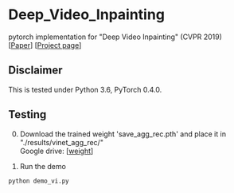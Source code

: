 # Deep_Video_Inpainting
pytorch implementation for "Deep Video Inpainting" (CVPR 2019)  
[[Paper](http://openaccess.thecvf.com/content_CVPR_2019/papers/Kim_Deep_Video_Inpainting_CVPR_2019_paper.pdf)] [[Project page](https://sites.google.com/view/deepvinet/)]  
## Disclaimer
This is tested under Python 3.6, PyTorch 0.4.0.

## Testing
0. Download the trained weight 'save_agg_rec.pth' and place it in "./results/vinet_agg_rec/"  
Google drive: [[weight](https://drive.google.com/file/d/1UCDZVJbymiHUcD2GfLq9-NU65MW6rSY4/view?usp=sharing)]  

1. Run the demo  
```python
python demo_vi.py
```

